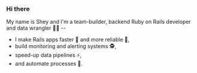 ### Hi there

My name is Shey and I'm a team-builder, backend Ruby on Rails developer and data wrangler 👨‍💻 --
* I make Rails apps faster 🚀 and more reliable 💪,
* build monitoring and alerting systems 🕵️,
* speed-up data pipelines ⚡️,
* and automate processes 🤖.
